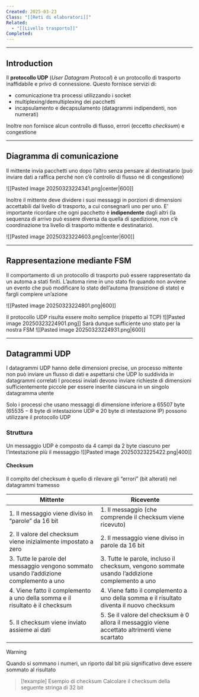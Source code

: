 ```yaml
---
Created: 2025-03-23
Class: "[[Reti di elaboratori]]"
Related:
  - "[[Livello trasporto]]"
Completed:
---
```

---
## Introduction
Il **protocollo UDP** (*User Datagram Protocol*) è un protocollo di trasporto inaffidabile e privo di connessione.
Questo fornisce servizi di:
- comunicazione tra processi utilizzando i socket
- multiplexing/demultiplexing dei pacchetti
- incapsulamento e decapsulamento (datagrammi indipendenti, non numerati)

Inoltre non fornisce alcun controllo di flusso, errori (eccetto *checksum*) e congestione

---
## Diagramma di comunicazione
Il mittente invia pacchetti uno dopo l’altro senza pensare al destinatario (può inviare dati a raffica perché non c’è controllo di flusso né di congestione)

![[Pasted image 20250323224341.png|center|600]]

Inoltre il mittente deve dividere i suoi messaggi in porzioni di dimensioni accettabili dal livello di trasporto, a cui consegnarli uno per uno. E’ importante ricordare che ogni pacchetto è **indipendente** dagli altri (la sequenza di arrivo può essere diversa da quella di spedizione, non c’è coordinazione tra livello di trasporto mittente e destinatario).

![[Pasted image 20250323224603.png|center|600]]

---
## Rappresentazione mediante FSM
Il comportamento di un protocollo di trasporto può essere rappresentato da un automa a stati finiti. L’automa rime in uno stato fin quando non avviene un evento che può modificare lo stato dell’automa (transizione di stato) e fargli compiere un’azione

![[Pasted image 20250323224801.png|600]]

Il protocollo UDP risulta essere molto semplice (rispetto al TCP)
![[Pasted image 20250323224901.png]]
Sarà dunque sufficiente uno stato per la nostra FSM
![[Pasted image 20250323224931.png|600]]

---
## Datagrammi UDP
I datagrammi UDP hanno delle dimensioni precise, un processo mittente non può inviare un flusso di dati e aspettarsi che UDP lo suddivida in datagrammi correlati
I processi inviati devono inviare richieste di dimensioni sufficientemente piccole per essere inserite ciascuna in un singolo datagramma utente

Solo i processi che usano messaggi di dimensione inferiore a $65507\text{ byte}$ ($65535-8\text{ byte}$ di intestazione UDP e $20 \text{ byte}$ di intestazione IP) possono utilizzare il protocollo UDP

### Struttura
Un messaggio UDP è composto da $4$ campi da $2\text{ byte}$ ciascuno per l’intestazione più il messaggio
![[Pasted image 20250323225422.png|400]]

#### Checksum
Il compito del checksum è quello di rilevare gli “errori” (bit alterati) nel datagrammi tramesso

| Mittente                                                                              | Ricevente                                                                                        |
| ------------------------------------------------------------------------------------- | ------------------------------------------------------------------------------------------------ |
| 1. Il messaggio viene diviso in “parole” da $16 \text{ bit}$                          | 1. Il messaggio (che comprende il checksum viene ricevuto)                                       |
| 2. Il valore del checksum viene inizialmente impostato a zero                         | 2. Il messaggio viene diviso in parole da $16 \text{ bit}$                                       |
| 3. Tutte le parole del messaggio vengono sommato usando l’addizione complemento a uno | 3. Tutte le parole, incluso il checksum, vengono sommate usando l’addizione complemento a uno    |
| 4. Viene fatto il complemento a uno della somma e il risultato è il checksum          | 4. Viene fatto il complemento a uno della somma e il risultato diventa il nuovo checksum         |
| 5. Il checksum viene inviato assieme ai dati                                          | 5. Se il valore del checksum è $0$ allora il messaggio viene accettato altrimenti viene scartato |
>[!warning]
>Quando si sommano i numeri, un riporto dal bit più significativo deve essere sommato al risultato

>[!example] Esempio di checksum
>Calcolare  il checksum della seguente stringa di $32\text{ bit}$

